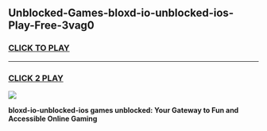 
## Unblocked-Games-bloxd-io-unblocked-ios-Play-Free-3vag0
<h3>
<a href="https://premium76.site?title=bloxd-io-unblocked-ios&ref=19M">CLICK TO PLAY</a></h3>
<hr>

<h3>
<a href="https://premium76.site?title=bloxd-io-unblocked-ios&ref=19M">CLICK 2 PLAY</a>
  
</h3>

<a href="https://premium76.site?title=bloxd-io-unblocked-ios&ref=19M"><img src="https://clearcache.store/games.png"></a>


**bloxd-io-unblocked-ios games unblocked: Your Gateway to Fun and Accessible Online Gaming**
